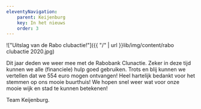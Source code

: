 ```yaml
---
eleventyNavigation:
    parent: Keijenburg
    key: In het nieuws
    order: 3
---
```



!["Uitslag van de Rabo clubactie!"]({{ "/" | url }}lib/img/content/rabo clubactie 2020.jpg)

Dit jaar deden we weer mee met de Rabobank Clunactie.
Zeker in deze tijd kunnen we alle (financiele) hulp goed gebruiken. 
Trots en blij kunnen we vertellen dat we 554 euro mogen ontvangen!
Heel hartelijk bedankt voor het stemmen op ons mooie buurthuis!
We hopen snel weer wat voor onze mooie wijk en stad te kunnen betekenen!

Team Keijenburg.
